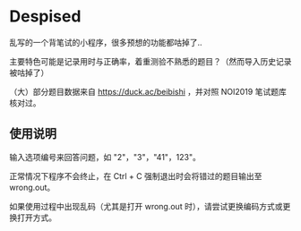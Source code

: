 # Despised
乱写的一个背笔试的小程序，很多预想的功能都咕掉了..

主要特色可能是记录用时与正确率，着重测验不熟悉的题目？（然而导入历史记录被咕掉了）

（大）部分题目数据来自 https://duck.ac/beibishi ，并对照 NOI2019 笔试题库核对过。

## 使用说明

输入选项编号来回答问题，如 "2"，"3"，"41"，123"。

正常情况下程序不会终止，在 Ctrl + C 强制退出时会将错过的题目输出至 wrong.out。

如果使用过程中出现乱码（尤其是打开 wrong.out 时），请尝试更换编码方式或更换打开方式。